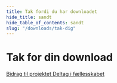 ```yaml
---
title: Tak fordi du har downloadet
hide_title: sandt
hide_table_of_contents: sandt
slug: "/downloads/tak-dig"
---
```


<div className="text-center margin-top--xl">

# Tak for din download

<div className="row margin-bottom--lg padding--sm flex-center">
<a className="button button--outline button--warning button--lg margin--sm" href="/contributing">
  Bidrag til projektet
</a>
<a className="button button--outline button--info button--lg margin--sm" href="https://linwood.dev/matrix">
  Deltag i fællesskabet
</a>

</div>

</div>
